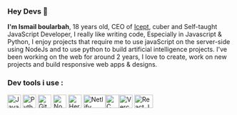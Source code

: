 ### Hey Devs 👋
<strong>I'm Ismail boularbah</strong>, 18 years old, CEO of <a href="https://icept.vercel.app">Icept</a>, cuber and Self-taught JavaScript Developer, I really like writing code, Especially in Javascript & Python, I enjoy projects that require me to use javaScript on the server-side using NodeJs and to use python to build artificial intelligence projects. I've been working on the web for around 2 years, I love to create, work on new projects and build responsive web apps & designs.
### Dev tools i use :

<img height="30px" width="30px" src="https://boularbahismail.netlify.app/img/ai/jslogo.svg" title="JavaScript" />  <img height="30px" width="30px" src="https://boularbahismail.netlify.app/img/ai/python.svg" title="Python" />  <img height="30px" width="30px" src="https://boularbahismail.netlify.app/img/ai/git.svg" title="Git" />  <img height="30px" width="30px" src="https://boularbahismail.netlify.app/img/ai/nodejs-icon.svg" title="Node.JS" />  <img height="30px" width="30px" src="https://cdn.iconscout.com/icon/free/png-512/heroku-5-569467.png" title="Heroku" />  <img height="30px" width="50px" src="https://cdn.worldvectorlogo.com/logos/netlify.svg" title="Netlify" /><img height="30px" width="30px" src="https://cdn.iconscout.com/icon/free/png-512/c-programming-569564.png" title="C programming language" /><img height="30px" width="30px" src="https://assets.vercel.com/image/upload/q_auto/front/favicon/vercel/57x57.png" title="Vercel" /> <img height="30px" width="42px" src="https://upload.wikimedia.org/wikipedia/commons/thumb/a/a7/React-icon.svg/1280px-React-icon.svg.png" title="React.Js" /> 
